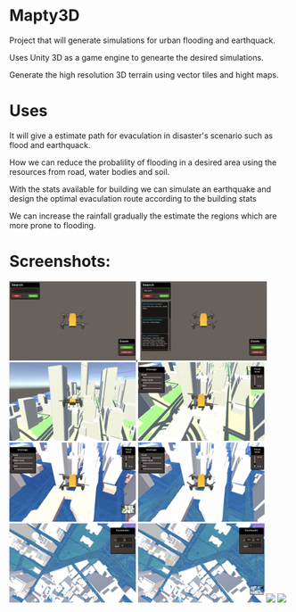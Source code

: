# Mapty3D

 Project that will generate simulations for urban flooding and earthquack.
 
 Uses Unity 3D as a game engine to genearte the desired simulations.
 
 Generate the high resolution 3D terrain using vector tiles and hight maps.
 
 
 
# Uses

It will give a estimate path for evaculation in disaster's scenario such as flood and earthquack.

How we can reduce the probalility of flooding in a desired area using the resources from road, water bodies and soil.

With the stats available for building we can simulate an earthquake and design the optimal evaculation route according to the building stats
 
We can increase the rainfall gradually the estimate the regions which are more prone to flooding.

# Screenshots:
<p float="left">
<img width="45%" src="https://github.com/tom635/Mapty3D/blob/main/Screenshorts/Screenshot%202022-10-10%20at%2011.25.57%20AM.png">,
 <img width="45%" src="https://github.com/tom635/Mapty3D/blob/main/Screenshorts/Screenshot%202022-10-10%20at%2011.26.09%20AM.png">
  <img width="45%" src="https://github.com/tom635/Mapty3D/blob/main/Screenshorts/Screenshot%202022-10-10%20at%2011.26.43%20AM.png">
  <img width="45%" src="https://github.com/tom635/Mapty3D/blob/main/Screenshorts/Screenshot%202022-10-10%20at%2011.26.51%20AM.png">
   <img width="45%" src="https://github.com/tom635/Mapty3D/blob/main/Screenshorts/Screenshot%202022-10-10%20at%2011.26.55%20AM.png">
    <img width="45%" src="https://github.com/tom635/Mapty3D/blob/main/Screenshorts/Screenshot%202022-10-10%20at%2011.27.02%20AM.png">
     <img width="45%" src="https://github.com/tom635/Mapty3D/blob/main/Screenshorts/Screenshot%202022-10-10%20at%2011.27.18%20AM.png">
      <img width="45%" src="https://github.com/tom635/Mapty3D/blob/main/Screenshorts/Screenshot%202022-10-10%20at%2011.27.22%20AM.png">
         <img width="45%" src="https://github.com/tom635/Mapty3D/blob/main/Screenshorts/Screenshot%202022-10-10%20at%2011.28.01%20AM.png">
            <img width="45%" src="https://github.com/tom635/Mapty3D/blob/main/Screenshorts/Screenshot%202022-10-10%20at%2011.28.21%20AM.png">
</p>
